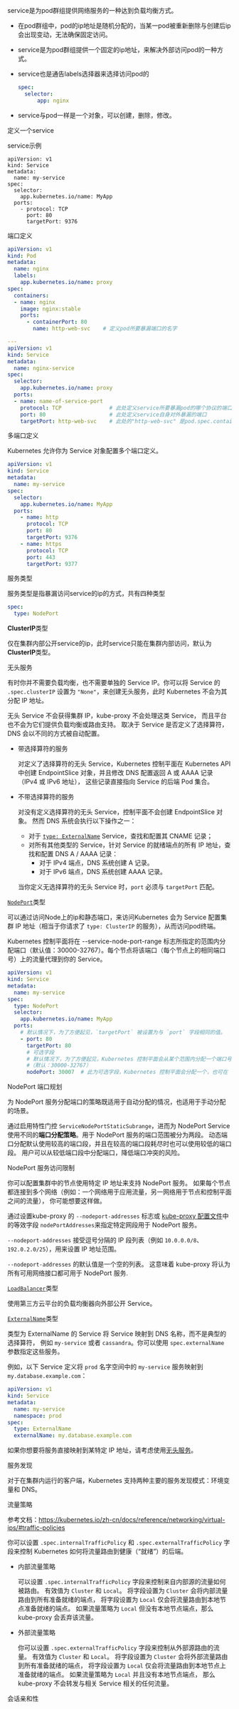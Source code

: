 service是为pod群组提供网络服务的一种达到负载均衡方式。

- 在pod群组中，pod的ip地址是随机分配的，当某一pod被重新删除与创建后ip会出现变动，无法确保固定访问。

- service是为pod群组提供一个固定的ip地址，来解决外部访问pod的一种方式。

- service也是通告labels选择器来选择访问pod的

  ```yaml
  spec:
    selector:
    	app: nginx
  ```

- service与pod一样是一个对象，可以创建，删除，修改。

定义一个service

service示例

```shell
apiVersion: v1
kind: Service
metadata:
  name: my-service
spec:
  selector:
    app.kubernetes.io/name: MyApp
  ports:
    - protocol: TCP
      port: 80
      targetPort: 9376
```



端口定义

```yaml
apiVersion: v1
kind: Pod
metadata:
  name: nginx
  labels:
    app.kubernetes.io/name: proxy
spec:
  containers:
  - name: nginx
    image: nginx:stable
    ports:
      - containerPort: 80
        name: http-web-svc    # 定义pod所要暴漏端口的名字

---
apiVersion: v1
kind: Service
metadata:
  name: nginx-service
spec:
  selector:
    app.kubernetes.io/name: proxy
  ports:
  - name: name-of-service-port
    protocol: TCP               # 此处定义service所要暴漏pod的哪个协议的端口，支持：TCP,UDP,SCTP
    port: 80                    # 此处定义service自身对外暴漏的端口
    targetPort: http-web-svc    # 此处的"http-web-svc" 是pod.spec.containers.ports.name定义的pod端口名字，代表service所要暴漏pod的端口；也可直接使用端口“80”，如：targetPort: 80 
```

多端口定义

Kubernetes 允许你为 Service 对象配置多个端口定义。

```yaml
apiVersion: v1
kind: Service
metadata:
  name: my-service
spec:
  selector:
    app.kubernetes.io/name: MyApp
  ports:
    - name: http
      protocol: TCP
      port: 80
      targetPort: 9376
    - name: https
      protocol: TCP
      port: 443
      targetPort: 9377
```



服务类型

服务类型是指暴漏访问service的ip的方式，共有四种类型

```yaml
spec:
  type: NodePort
```

**ClusterIP**类型

仅在集群内部公开service的ip，此时service只能在集群内部访问，默认为**ClusterIP**类型。

无头服务

有时你并不需要负载均衡，也不需要单独的 Service IP。你可以将 Service 的 `.spec.clusterIP` 设置为 `"None"`，来创建无头服务，此时 Kubernetes 不会为其分配 IP 地址。

无头 Service 不会获得集群 IP，kube-proxy 不会处理这类 Service， 而且平台也不会为它们提供负载均衡或路由支持。 取决于 Service 是否定义了选择算符，DNS 会以不同的方式被自动配置。

- 带选择算符的服务

  对定义了选择算符的无头 Service，Kubernetes 控制平面在 Kubernetes API 中创建 EndpointSlice 对象，并且修改 DNS 配置返回 A 或 AAAA 记录（IPv4 或 IPv6 地址）， 这些记录直接指向 Service 的后端 Pod 集合。

- 不带选择算符的服务

  对没有定义选择算符的无头 Service，控制平面不会创建 EndpointSlice 对象。 然而 DNS 系统会执行以下操作之一：

  - 对于 [`type: ExternalName`](https://kubernetes.io/zh-cn/docs/concepts/services-networking/service/#externalname) Service，查找和配置其 CNAME 记录；
  - 对所有其他类型的 Service，针对 Service 的就绪端点的所有 IP 地址，查找和配置 DNS A / AAAA 记录：
    - 对于 IPv4 端点，DNS 系统创建 A 记录。
    - 对于 IPv6 端点，DNS 系统创建 AAAA 记录。

  当你定义无选择算符的无头 Service 时，`port` 必须与 `targetPort` 匹配。



[`NodePort`](https://kubernetes.io/zh-cn/docs/concepts/services-networking/service/#type-nodeport)类型

可以通过访问Node上的ip和静态端口，来访问Kubernetes 会为 Service 配置集群 IP 地址（相当于你请求了 `type: ClusterIP` 的服务），从而访问pod终端。

Kubernetes 控制平面将在 --service-node-port-range 标志所指定的范围内分配端口（默认值：30000-32767）。每个节点将该端口（每个节点上的相同端口号）上的流量代理到你的 Service。

```yaml
apiVersion: v1
kind: Service
metadata:
  name: my-service
spec:
  type: NodePort
  selector:
    app.kubernetes.io/name: MyApp
  ports:
    # 默认情况下，为了方便起见，`targetPort` 被设置为与 `port` 字段相同的值。
    - port: 80
      targetPort: 80
      # 可选字段
      # 默认情况下，为了方便起见，Kubernetes 控制平面会从某个范围内分配一个端口号
      #（默认：30000-32767）
      nodePort: 30007  # 此为可选字段，Kubernetes 控制平面会分配一个，也可在（默认：30000-32767）范围内手动指定。
```

NodePort 端口规划

为 NodePort 服务分配端口的策略既适用于自动分配的情况，也适用于手动分配的场景。

通过启用特性门控 `ServiceNodePortStaticSubrange`，进而为 NodePort Service 使用不同的**端口分配策略**。用于 NodePort 服务的端口范围被分为两段。 动态端口分配默认使用较高的端口段，并且在较高的端口段耗尽时也可以使用较低的端口段。 用户可以从较低端口段中分配端口，降低端口冲突的风险。

NodePort 服务访问限制

你可以配置集群中的节点使用特定 IP 地址来支持 NodePort 服务。 如果每个节点都连接到多个网络（例如：一个网络用于应用流量，另一网络用于节点和控制平面之间的流量）， 你可能想要这样做。

通过设置kube-proxy 的 `--nodeport-addresses` 标志或 [kube-proxy 配置文件](https://kubernetes.io/zh-cn/docs/reference/config-api/kube-proxy-config.v1alpha1/)中的等效字段 `nodePortAddresses`来指定特定网段用于 NodePort 服务。

 `--nodeport-addresses` 接受逗号分隔的 IP 段列表（例如 `10.0.0.0/8`、`192.0.2.0/25`），用来设置 IP 地址范围。

`--nodeport-addresses` 的默认值是一个空的列表。 这意味着 kube-proxy 将认为所有可用网络接口都可用于 NodePort 服务.





[`LoadBalancer`](https://kubernetes.io/zh-cn/docs/concepts/services-networking/service/#loadbalancer)类型

使用第三方云平台的负载均衡器向外部公开 Service。

[`ExternalName`](https://kubernetes.io/zh-cn/docs/concepts/services-networking/service/#externalname)类型

类型为 ExternalName 的 Service 将 Service 映射到 DNS 名称，而不是典型的选择算符， 例如 `my-service` 或者 `cassandra`。你可以使用 `spec.externalName` 参数指定这些服务。

例如，以下 Service 定义将 `prod` 名字空间中的 `my-service` 服务映射到 `my.database.example.com`：

```yaml
apiVersion: v1
kind: Service
metadata:
  name: my-service
  namespace: prod
spec:
  type: ExternalName
  externalName: my.database.example.com
```

如果你想要将服务直接映射到某特定 IP 地址，请考虑使用[无头服务](https://kubernetes.io/zh-cn/docs/concepts/services-networking/service/#headless-services)。



服务发现

对于在集群内运行的客户端，Kubernetes 支持两种主要的服务发现模式：环境变量和 DNS。



流量策略

参考文档：https://kubernetes.io/zh-cn/docs/reference/networking/virtual-ips/#traffic-policies

你可以设置 `.spec.internalTrafficPolicy` 和 `.spec.externalTrafficPolicy` 字段来控制 Kubernetes 如何将流量路由到健康（“就绪”）的后端。

- 内部流量策略

  可以设置 `.spec.internalTrafficPolicy` 字段来控制来自内部源的流量如何被路由。 有效值为 `Cluster` 和 `Local`。 将字段设置为 `Cluster` 会将内部流量路由到所有准备就绪的端点， 将字段设置为 `Local` 仅会将流量路由到本地节点准备就绪的端点。 如果流量策略为 `Local` 但没有本地节点端点，那么 kube-proxy 会丢弃该流量。



- 外部流量策略

  你可以设置 `.spec.externalTrafficPolicy` 字段来控制从外部源路由的流量。 有效值为 `Cluster` 和 `Local`。 将字段设置为 `Cluster` 会将外部流量路由到所有准备就绪的端点， 将字段设置为 `Local` 仅会将流量路由到本地节点上准备就绪的端点。 如果流量策略为 `Local` 并且没有本地节点端点， 那么 kube-proxy 不会转发与相关 Service 相关的任何流量。



会话亲和性



